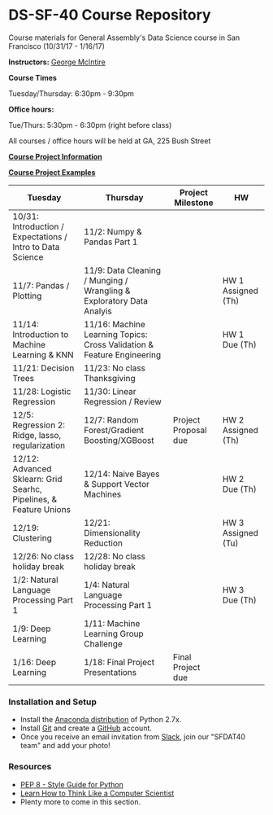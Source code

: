 # DS-SF-40 Course Repository
Course materials for General Assembly's Data Science course in San Francisco (10/31/17 - 1/16/17)

**Instructors:** [George McIntire](https://www.linkedin.com/in/georgemcintire)


**Course Times**

Tuesday/Thursday: 6:30pm - 9:30pm

**Office hours:** 

Tue/Thurs: 5:30pm - 6:30pm (right before class)

All courses / office hours will be held at GA, 225 Bush Street

**[Course Project Information](project.md)**

**[Course Project Examples](project-examples.md)**

Tuesday | Thursday | Project Milestone | HW
--- | --- | --- | ---
10/31: Introduction / Expectations / Intro to Data Science | 11/2: Numpy & Pandas Part 1
11/7: Pandas / Plotting | 11/9: Data Cleaning / Munging / Wrangling & Exploratory Data Analyis | | HW 1 Assigned (Th)
11/14: Introduction to Machine Learning & KNN | 11/16: Machine Learning Topics: Cross Validation & Feature Engineering ||HW 1 Due (Th) 
11/21: Decision Trees | 11/23: No class Thanksgiving  ||
11/28: Logistic Regression | 11/30: Linear Regression / Review || 
12/5: Regression 2: Ridge, lasso, regularization  | 12/7: Random Forest/Gradient Boosting/XGBoost | Project Proposal due|HW 2 Assigned (Th)
12/12: Advanced Sklearn: Grid Searhc, Pipelines, & Feature Unions | 12/14: Naive Bayes & Support Vector Machines | | HW 2 Due (Th) 
12/19: Clustering | 12/21: Dimensionality Reduction | | HW 3 Assigned (Tu)
12/26: No class holiday break | 12/28: No class holiday break ||
1/2: Natural Language Processing Part 1 | 1/4: Natural Language Processing Part 1 || HW 3 Due (Th)
1/9: Deep Learning | 1/11: Machine Learning Group Challenge |
1/16: Deep Learning | 1/18: Final Project Presentations | Final Project due|

### Installation and Setup
* Install the [Anaconda distribution](http://continuum.io/downloads) of Python 2.7x.
* Install [Git](http://git-scm.com/book/en/v2/Getting-Started-Installing-Git) and create a [GitHub](https://github.com/) account.
* Once you receive an email invitation from [Slack](https://slack.com/), join our "SFDAT40 team" and add your photo!

### Resources
* [PEP 8 - Style Guide for Python](http://www.python.org/dev/peps/pep-0008)
* [Learn How to Think Like a Computer Scientist](http://interactivepython.org/runestone/static/thinkcspy/toc.html#t-o-c)
* Plenty more to come in this section.

